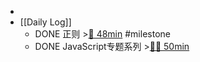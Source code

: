 -
- [[Daily Log]]
	- DONE 正则 >[🍅 48min](#agenda-pomo://?t=f-1686568219125-1500%2Cp-1686581218906-1366) #milestone
	- DONE JavaScript专题系列 >[🍅🍅 50min](#agenda-pomo://?t=f-1686299675841-1500%2Cf-1686558937956-1500)